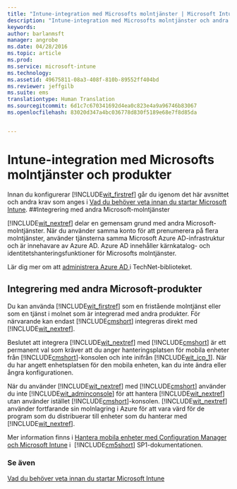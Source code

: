 ```yaml
---
title: "Intune-integration med Microsofts molntjänster | Microsoft Intune"
description: "Intune-integration med Microsofts molntjänster och andra Microsoft-produkter"
keywords: 
author: barlanmsft
manager: angrobe
ms.date: 04/28/2016
ms.topic: article
ms.prod: 
ms.service: microsoft-intune
ms.technology: 
ms.assetid: 49675811-08a3-408f-810b-89552ff404bd
ms.reviewer: jeffgilb
ms.suite: ems
translationtype: Human Translation
ms.sourcegitcommit: 6d1c7c670341692d4ea0c823e4a9a96746b83067
ms.openlocfilehash: 83020d347a4bc036778d830f5189e68e7f8d85da


---
```


# Intune-integration med Microsofts molntjänster och produkter

Innan du konfigurerar [!INCLUDE[wit_firstref](../includes/wit_firstref_md.md)] går du igenom det här avsnittet och andra krav som anges i [Vad du behöver veta innan du startar Microsoft Intune](what-to-know-before-you-start-microsoft-intune.md).
##Integrering med andra Microsoft-molntjänster


[!INCLUDE[wit_nextref](../includes/wit_nextref_md.md)] delar en gemensam grund med andra Microsoft-molntjänster. När du använder samma konto för att prenumerera på flera molntjänster, använder tjänsterna samma Microsoft Azure AD-infrastruktur och är innehavare av Azure AD. Azure AD innehåller kärnkatalog- och identitetshanteringsfunktioner för Microsofts molntjänster.

Lär dig mer om att [administrera Azure AD ](http://technet.microsoft.com/library/hh967611.aspx) i TechNet-biblioteket.

## Integrering med andra Microsoft-produkter
Du kan använda [!INCLUDE[wit_firstref](../includes/wit_firstref_md.md)] som en fristående molntjänst eller som en tjänst i molnet som är integrerad med andra produkter. För närvarande kan endast [!INCLUDE[cmshort](../includes/cmshort_md.md)] integreras direkt med [!INCLUDE[wit_nextref](../includes/wit_nextref_md.md)].

Beslutet att integrera [!INCLUDE[wit_nextref](../includes/wit_nextref_md.md)] med [!INCLUDE[cmshort](../includes/cmshort_md.md)] är ett permanent val som kräver att du anger hanteringsplatsen för mobila enheter från [!INCLUDE[cmshort](../includes/cmshort_md.md)]-konsolen och inte inifrån [!INCLUDE[wit_icp_1](../includes/wit_icp_1_md.md)]. När du har angett enhetsplatsen för den mobila enheten, kan du inte ändra eller ångra konfigurationen.

När du använder [!INCLUDE[wit_nextref](../includes/wit_nextref_md.md)] med [!INCLUDE[cmshort](../includes/cmshort_md.md)] använder du inte [!INCLUDE[wit_adminconsole](../includes/wit_adminconsole_md.md)] för att hantera [!INCLUDE[wit_nextref](../includes/wit_nextref_md.md)] utan använder istället [!INCLUDE[cmshort](../includes/cmshort_md.md)]-konsolen. [!INCLUDE[wit_nextref](../includes/wit_nextref_md.md)] använder fortfarande sin molnlagring i Azure för att vara värd för de program som du distribuerar till enheter som du hanterar med [!INCLUDE[wit_nextref](../includes/wit_nextref_md.md)].

Mer information finns i [Hantera mobila enheter med Configuration Manager och Microsoft Intune](http://msdn.microsoft.com/library/2c6bd0e5-d436-41c8-bf38-30152d76be10) i  [!INCLUDE[cm5short](../includes/cm5short_md.md)] SP1-dokumentationen.

### Se även
[Vad du behöver veta innan du startar Microsoft Intune](what-to-know-before-you-start-microsoft-intune.md)



<!--HONumber=Aug16_HO4-->


